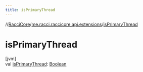```yaml
---
title: isPrimaryThread
---
```

//[RacciCore](../../index.html)/[me.racci.raccicore.api.extensions](index.html)/[isPrimaryThread](is-primary-thread.html)



# isPrimaryThread



[jvm]\
val [isPrimaryThread](is-primary-thread.html): [Boolean](https://kotlinlang.org/api/latest/jvm/stdlib/kotlin/-boolean/index.html)




